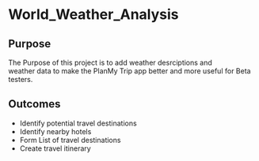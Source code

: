 # World_Weather_Analysis
## Purpose
The Purpose of this project is to add weather desrciptions and <br>
weather data to make the PlanMy Trip app better and more useful for Beta testers. 
## Outcomes
* Identify potential travel destinations <br>
* Identify nearby hotels
* Form List of travel destinations
* Create travel itinerary
